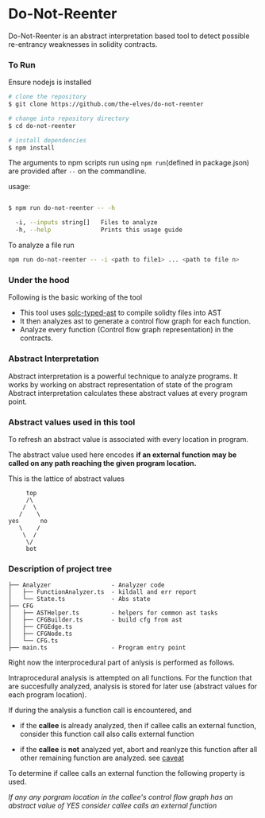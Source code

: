 # Do-Not-Reenter
Do-Not-Reenter is an abstract interpretation based tool to detect possible re-entrancy weaknesses in solidity contracts.

### To Run
Ensure nodejs is installed

```bash
# clone the repository
$ git clone https://github.com/the-elves/do-not-reenter

# change into repository directory
$ cd do-not-reenter

# install dependencies
$ npm install
```

The arguments to npm scripts run using ```npm run```(defined in package.json) are provided after ``` -- ``` on the commandline.

usage:
```bash 

$ npm run do-not-reenter -- -h

  -i, --inputs string[]   Files to analyze        
  -h, --help              Prints this usage guide 

```

To analyze a file run

```bash
npm run do-not-reenter -- -i <path to file1> ... <path to file n>
```

### Under the hood
Following is the basic working of the tool
- This tool uses [solc-typed-ast](https://github.com/ConsenSys/solc-typed-ast) to compile solidty files into AST
- It then analyzes ast to generate a control flow graph for each function. 
- Analyze every function (Control flow graph representation) in the contracts.

### Abstract Interpretation
Abstract interpretation is a powerful technique to analyze programs. It works by working on abstract representation of state of the program Abstract interpretation calculates these abstract values at every program point.


### Abstract values used in this tool
To refresh an abstract value is associated with every location in program.

The abstract value used here encodes **if an external function may be called on any path reaching the given program location.**

This is the lattice of abstract values 


         top
         /\
        /  \
       /    \
    yes      no
       \    /
        \  /
         \/
         bot


### Description of project tree

```
├── Analyzer                 - Analyzer code
│   ├── FunctionAnalyzer.ts  - kildall and err report
│   └── State.ts             - Abs state    
├── CFG
│   ├── ASTHelper.ts         - helpers for common ast tasks
│   ├── CFGBuilder.ts        - build cfg from ast
│   ├── CFGEdge.ts
│   ├── CFGNode.ts
│   └── CFG.ts 
├── main.ts                  - Program entry point
```

Right now the interprocedural part of anlysis is performed as follows.

Intraprocedural analysis is attempted on all functions. For the function that are succesfully analyzed, analysis is stored for later use (abstract values for each program location).

If during the analysis a function call is encountered, and
 - if the **callee** is already analyzed, then if callee calls an external function, consider this function call also calls external function

 - if the **callee** is **not** analyzed yet, abort and reanlyze this function after all other remaining function are analyzed. see [caveat](caveats.md)

To determine if callee calls an external function the following property is used.

*If any any porgram location in the callee's control flow graph has an abstract value of YES consider callee calls an external function*